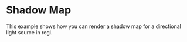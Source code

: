 # Shadow Map

This example shows how you can render a shadow map for a directional light source in regl.
